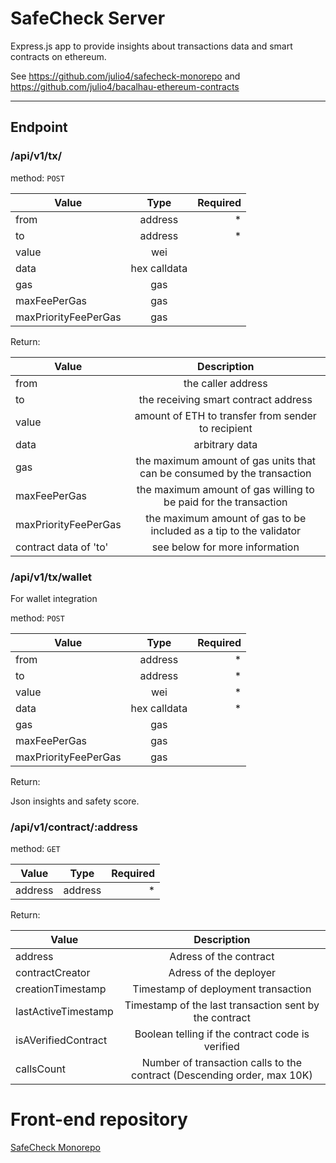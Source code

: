 # SafeCheck Server

Express.js app to provide insights about transactions data and smart contracts on ethereum.

See https://github.com/julio4/safecheck-monorepo and https://github.com/julio4/bacalhau-ethereum-contracts

---

## Endpoint

### /api/v1/tx/

method: `POST`

| Value                 | Type          | Required  |
| --------------------- |:-------------:| ---------:|
| from                  | address       |     *     |
| to                    | address       |     *     |
| value                 | wei           |           |
| data                  | hex calldata  |           |
| gas                   | gas           |           |
| maxFeePerGas          | gas           |           |
| maxPriorityFeePerGas  | gas           |           |

Return:

| Value                 | Description                                                             |
| --------------------- |:-----------------------------------------------------------------------:|
| from                  | the caller address                                                      |
| to                    | the receiving smart contract address                                    |
| value                 | amount of ETH to transfer from sender to recipient                      |
| data                  | arbitrary data                                                          |
| gas                   | the maximum amount of gas units that can be consumed by the transaction |
| maxFeePerGas          | the maximum amount of gas willing to be paid for the transaction        |
| maxPriorityFeePerGas  | the maximum amount of gas to be included as a tip to the validator      |
| contract data of 'to' | see below for more information                                          |

### /api/v1/tx/wallet

For wallet integration

method: `POST`

| Value                 | Type          | Required  |
| --------------------- |:-------------:| ---------:|
| from                  | address       |     *     |
| to                    | address       |     *     |
| value                 | wei           |     *     |
| data                  | hex calldata  |     *     |
| gas                   | gas           |           |
| maxFeePerGas          | gas           |           |
| maxPriorityFeePerGas  | gas           |           |

Return:

Json insights and safety score.

### /api/v1/contract/:address

method: `GET`

| Value         | Type          | Required  |
| ------------- |:-------------:| ---------:|
| address       | address       |     *     |


Return:

| Value               | Description                                                             |
| ------------------- |:-----------------------------------------------------------------------:|
| address             | Adress of the contract                                                  |
| contractCreator     | Adress of the deployer                                                  |
| creationTimestamp   | Timestamp of deployment transaction                                     |
| lastActiveTimestamp | Timestamp of the last transaction sent by the contract                  |
| isAVerifiedContract | Boolean telling if the contract code is verified                        |
| callsCount          | Number of transaction calls to the contract (Descending order, max 10K) |

# Front-end repository
[SafeCheck Monorepo](https://github.com/julio4/safecheck-monorepo)
